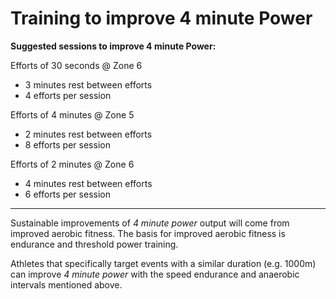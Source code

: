 # Training to improve 4 minute Power

**Suggested sessions to improve 4 minute Power:**

Efforts of 30 seconds @ Zone 6
* 3 minutes rest between efforts
* 4 efforts per session

Efforts of 4 minutes @ Zone 5
* 2 minutes rest between efforts
* 8 efforts per session

Efforts of 2 minutes @ Zone 6
* 4 minutes rest between efforts
* 6 efforts per session

---

Sustainable improvements of _4 minute power_ output will come from improved aerobic fitness. The basis for improved aerobic fitness is endurance and threshold power training.

Athletes that specifically target events with a similar duration (e.g. 1000m) can improve _4 minute power_ with the speed endurance and anaerobic intervals mentioned above.